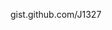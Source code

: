 <!---
J1327/J1327 is a ✨ special ✨ repository because its `README.md` (this file) appears on your GitHub profile.
You can click the Preview link to take a look at your changes.
- 👋 Hi, I’m @J1327
- 👀 I’m interested in assembly
- 🌱 I’m currently learning assembly
- 💞️ I’m looking to collaborate on assembly
- 📫 How to reach me ...

--->
gist.github.com/J1327
